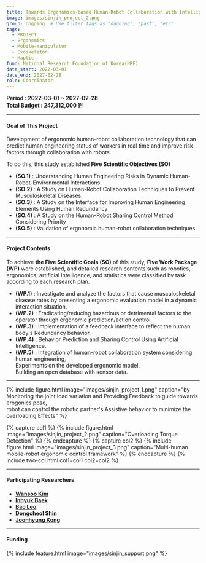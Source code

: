 ```yaml
---
title: Towards Ergonomics-based Human-Robot Collaboration with Intelligent Anticipatory Behaviours
image: images/sinjin_project_2.png
group: ongoing  # Use filter tags as 'ongoing', 'past', 'etc'
tags:
  - PROJECT
  - Ergonomics
  - Mobile-manipulator
  - Exoskeleton
  - Haptic
fund: National Research Foundation of Korea(NRF)  
date_start: 2022-03-01
date_end: 2027-02-28
role: Coordinator
---
```


**<i class="fas fa-sync"></i> Period : 2022-03-01 ~ 2027-02-28**   
**<i class="fas fa-won-sign"></i> Total Budget : 247,312,000 원**    

***     
#### <i class="fas fa-edit"></i>  **Goal of This Project**
Development of ergonomic human-robot collaboration technology that can predict human engineering status of workers in real time and improve risk factors through collaboration with robots.    

To do this, this study established **Five Scientific Objectives (SO)**
- **(SO.1)** : Understanding Human Engineering Risks in Dynamic Human-Robot-Environmental Interactions.
- **(SO.2)** : A Study on Human-Robot Collaboration Techniques to Prevent Musculoskeletal Diseases.
- **(SO.3)** : A Study on the Interface for Improving Human Engineering Elements Using Human Redundancy
- **(SO.4)** : A Study on the Human-Robot Sharing Control Method Considering Priority
- **(SO.5)** : Validation of ergonomic human-robot collaboration techniques.


***
#### <i class="far fa-edit"></i>  **Project Contents**   
To achieve **the Five Scientific Goals (SO)** of this study, **Five Work Package (WP)** were established, and detailed research contents such as robotics, ergonomics, artificial intelligence, and statistics were classified by task according to each research plan.

- **(WP.1)** : Investigate and analyze the factors that cause musculoskeletal disease rates by presenting a ergonomic evaluation model in a dynamic interaction situation.
- **(WP.2)** : Eradicating/reducing hazardous or detrimental factors to the operator through ergonomic prediction/action control.
- **(WP.3)** : Implementation of a feedback interface to reflect the human body's Redundancy behavior.
- **(WP.4)** : Behavior Prediction and Sharing Control Using Artificial Intelligence.
- **(WP.5)** : Integration of human-robot collaboration system considering human engineering,   
Experiments on the developed ergonomic model,   
Building an open database with sensor data.      


***    
{%
  include figure.html
  image="images/sinjin_project_1.png"
  caption="by Monitoring the joint load variation and Providing Feedback to guide towards erogonics pose,    
  robot can control the robotic partner's Assistive behavior to minimize the overloading Effects"
%}     

{% capture col1 %}
{%
  include figure.html
  image="images/sinjin_project_2.png"
  caption="Overloading Torque Detection"
%}
{% endcapture %}
{% capture col2 %}
{%
  include figure.html
  image="images/sinjin_project_3.png"
  caption="Multi-human mobile-robot ergonomic control framework"
%}
{% endcapture %}
{% include two-col.html col1=col1 col2=col2 %}   

***    

#### **<i class="fas fa-user-circle"></i> Participating Researchers**
* [**Wansoo Kim**](http://harco.hanyang.ac.kr/members/Wansoo-Kim.html)
* [**Inhyuk Baek**](http://harco.hanyang.ac.kr/members/Inhyuk-Baek.html)
* [**Bao Leo**](http://harco.hanyang.ac.kr/members/LE-BAO.html)
* [**Dongcheol Shin**](http://harco.hanyang.ac.kr/members/Dongcheol-Shin.html)
* [**Joonhyung Kong**](http://harco.hanyang.ac.kr/members/Joonhyung-Kong.html)

***

#### **<i class="fas fa-money-bill-wave-alt"></i> Funding**

{%
  include feature.html
  image="images/sinjin_support.png"
%}